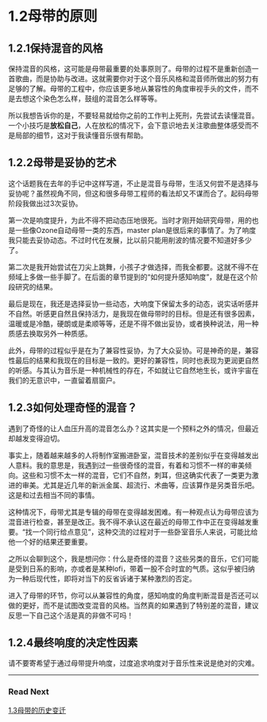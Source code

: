1.2母带的原则
=======

## 1.2.1保持混音的风格

保持混音的风格，这可能是母带最重要的处事原则了。母带的过程不是重新创造一首歌曲，而是协助与改进。这就需要你对于这个音乐风格和混音师所做出的努力有足够的了解。母带的工程中，你应该更多地从兼容性的角度审视手头的文件，而不是去想这个染色怎么样，鼓组的混音怎么样等等。

所以我想告诉你的是，不要轻易就给你之前的工作判上死刑，先尝试去读懂混音。一个小技巧是**放松自己**，人在放松的情况下，会下意识地去关注歌曲整体感受而不是局部的细节，这对于我读懂音乐很有帮助。

## 1.2.2母带是妥协的艺术

这个话题我在去年的手记中这样写道，不止是混音与母带，生活又何尝不是选择与妥协呢？虽然视角不同，但这和很多母带工程师的看法却又不谋而合了。起码母带阶段我做出过3次妥协。

第一次是响度提升，为此不得不把动态压地很死。当时才刚开始研究母带，用的也是一些像Ozone自动母带一类的东西，master plan是很后来的事情了。为了响度我只能去妥协动态。不过时代在发展，比以前只能用削波的情况要不知道好多少了。

第二次是我开始尝试在刀尖上跳舞，小孩子才做选择，而我全都要。这就不得不在频域上多做一些手脚了。在后面的章节提到的“如何提升感知响度”，就是在这个阶段研究的结果。

最后是现在，我还是选择妥协一些动态，大响度下保留太多的动态，说实话听感并不自然。听感更自然且保持活力，是我现在做母带时的目标。但是还有很多因素，温暖或是冷酷，硬朗或是柔顺等等，还是不得不做出妥协，或者换种说法，用一种质感去换取另外一种质感。

此外，母带的过程似乎是在为了兼容性妥协，为了大众妥协。可是神奇的是，兼容性最后的结果和我现在的目标是一致的。更好的兼容性，同时也表现为更润更自然的听感。与其认为音乐是一种机械性的存在，不如就让它自然地生长，或许宇宙在我们的无意识中，一直留着扇窗户。

## 1.2.3如何处理奇怪的混音？

遇到了奇怪的让人血压升高的混音怎么办？这其实是一个预料之外的情况，但最近却越发变得迫切。

事实上，随着越来越多的人将制作室搬进卧室，混音技术的差别似乎在变得越发出人意料。我的意思是，我遇到过一些很奇怪的混音，有着和习惯不一样的审美倾向。这些和习惯不太一样的混音，它们不自然，刺耳，但这确实代表了一类更为激进的审美。尤其是近几年的新派金属、超流行、术曲等，应该算作是另类音乐吧。这是和过去相当不同的事情。

这种情况下，母带尤其是专辑的母带在变得越发困难。有一种观点认为母带应该为混音进行检查，甚至是改正。我不得不承认这在最近的母带工作中正在变得越发重要。“找一个同行给点意见”，这种交流的过程对于一些卧室音乐人来说，可能比给他一个好的结果还要重要。

之所以会聊到这个，我是想问你：什么是奇怪的混音？这些另类的音乐，它们可能是受到日系的影响，亦或者是某种lofi，带着一股不合时宜的气质。这似乎被归纳为一种后现代性，即将对当下的反省诉诸于某种激烈的否定。

进入了母带的环节，你可以从兼容性的角度，感知响度的角度判断混音是否还可以做的更好，而不是试图改变混音的风格。当然真的如果遇到了特别差的混音，建议反思一下自己这个活是真的非做不可吗！

## 1.2.4最终响度的决定性因素

请不要寄希望于通过母带提升响度，过度追求响度对于音乐性来说是绝对的灾难。

***

### Read Next

[1.3母带的历史变迁](https://fusmixing.site/html/mdwiki.html#!./master1_3.md)

